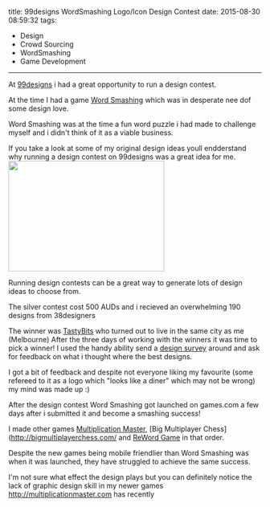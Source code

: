 title: 99designs WordSmashing Logo/Icon Design Contest
date: 2015-08-30 08:59:32
tags: 
- Design
- Crowd Sourcing
- WordSmashing
- Game Development
---
At [99designs](https://99designs.com) i had a great opportunity to run a design contest.

At the time I had a game [Word Smashing](http://wordsmashing.com) which was in desperate nee dof some design love. 

Word Smashing was at the time a fun word puzzle i had made to challenge myself and i didn't think of it as a viable business.




If you take a look at some of my original design ideas youll endderstand why running a design contest on 99designs was a great idea for me.
<img src="/wordsmashing-old-designs.png" width="310" height="220">

Running design contests can be a great way to generate lots of design ideas to choose from.

The silver contest cost 500 AUDs and i recieved an overwhelming 190 designs from 38designers

The winner was [TastyBits](https://99designs.com/profiles/1196873/about) who turned out to live in the same city as me (Melbourne)
After the three days of working with the winners it was time to pick a winner!
I used the handy ability send a [design survey](http://99designs.com/logo-design/contests/wordsmashing-word-puzzle-game-216866/poll/k8u6rf?utm_source=voting_app&utm_medium=web&utm_campaign=voting) around and ask for feedback on what i thought where the best designs.

I got a bit of feedback and despite not everyone liking my favourite (some refereed to it as a logo which "looks like a diner" which may not be wrong)
my mind was made up :)

After the design contest Word Smashing got launched on games.com a few days after i submitted it and become a smashing success!

I made other games [Multiplication Master](http://multiplicationmaster.com/), [Big Multiplayer Chess](http://bigmultiplayerchess.com/ and [ReWord Game](http://rewordgame.com) in that order.

Despite the new games being mobile friendlier than Word Smashing was when it was launched, they have struggled to achieve the same success.

I'm not sure what effect the design plays but you can definitely notice the lack of graphic design skill in my newer games
http://multiplicationmaster.com has recently 
